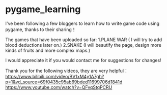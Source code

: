 # pygame_learning

I've been following a few bloggers to learn how to write game code using pygame, thanks to their sharing！
  
The games that have been uploaded so far:
  1.PLANE WAR ( I will try to add blood deductions later on.)
  2.SNAKE  (I will beautify the page, design more kinds of fruits and more complex maps.)

I would appreciate it if you would contact me for suggestions for changes!

Thank you for the following videos, they are very helpful：
https://www.bilibili.com/video/BV1xM4y1A7gh?p=1&vd_source=69f0435c95ab69bded11699706d1841d
https://www.youtube.com/watch?v=QFvqStqPCRU
